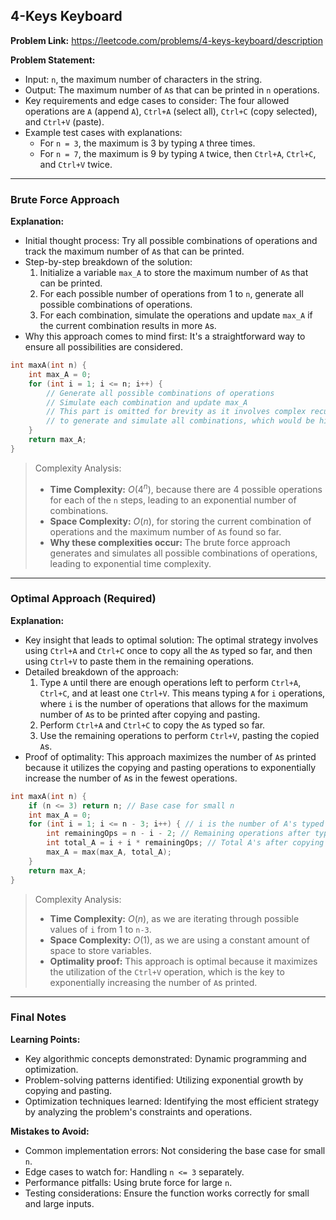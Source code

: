 ## 4-Keys Keyboard
**Problem Link:** https://leetcode.com/problems/4-keys-keyboard/description

**Problem Statement:**
- Input: `n`, the maximum number of characters in the string.
- Output: The maximum number of `A`s that can be printed in `n` operations.
- Key requirements and edge cases to consider: The four allowed operations are `A` (append `A`), `Ctrl+A` (select all), `Ctrl+C` (copy selected), and `Ctrl+V` (paste).
- Example test cases with explanations:
  - For `n = 3`, the maximum is 3 by typing `A` three times.
  - For `n = 7`, the maximum is 9 by typing `A` twice, then `Ctrl+A`, `Ctrl+C`, and `Ctrl+V` twice.

---

### Brute Force Approach

**Explanation:**
- Initial thought process: Try all possible combinations of operations and track the maximum number of `A`s that can be printed.
- Step-by-step breakdown of the solution:
  1. Initialize a variable `max_A` to store the maximum number of `A`s that can be printed.
  2. For each possible number of operations from 1 to `n`, generate all possible combinations of operations.
  3. For each combination, simulate the operations and update `max_A` if the current combination results in more `A`s.
- Why this approach comes to mind first: It's a straightforward way to ensure all possibilities are considered.

```cpp
int maxA(int n) {
    int max_A = 0;
    for (int i = 1; i <= n; i++) {
        // Generate all possible combinations of operations
        // Simulate each combination and update max_A
        // This part is omitted for brevity as it involves complex recursive or iterative approaches
        // to generate and simulate all combinations, which would be highly inefficient.
    }
    return max_A;
}
```

> Complexity Analysis:
> - **Time Complexity:** $O(4^n)$, because there are 4 possible operations for each of the `n` steps, leading to an exponential number of combinations.
> - **Space Complexity:** $O(n)$, for storing the current combination of operations and the maximum number of `A`s found so far.
> - **Why these complexities occur:** The brute force approach generates and simulates all possible combinations of operations, leading to exponential time complexity.

---

### Optimal Approach (Required)

**Explanation:**
- Key insight that leads to optimal solution: The optimal strategy involves using `Ctrl+A` and `Ctrl+C` once to copy all the `A`s typed so far, and then using `Ctrl+V` to paste them in the remaining operations.
- Detailed breakdown of the approach:
  1. Type `A` until there are enough operations left to perform `Ctrl+A`, `Ctrl+C`, and at least one `Ctrl+V`. This means typing `A` for `i` operations, where `i` is the number of operations that allows for the maximum number of `A`s to be printed after copying and pasting.
  2. Perform `Ctrl+A` and `Ctrl+C` to copy the `A`s typed so far.
  3. Use the remaining operations to perform `Ctrl+V`, pasting the copied `A`s.
- Proof of optimality: This approach maximizes the number of `A`s printed because it utilizes the copying and pasting operations to exponentially increase the number of `A`s in the fewest operations.

```cpp
int maxA(int n) {
    if (n <= 3) return n; // Base case for small n
    int max_A = 0;
    for (int i = 1; i <= n - 3; i++) { // i is the number of A's typed before copying
        int remainingOps = n - i - 2; // Remaining operations after typing A's, Ctrl+A, and Ctrl+C
        int total_A = i + i * remainingOps; // Total A's after copying and pasting
        max_A = max(max_A, total_A);
    }
    return max_A;
}
```

> Complexity Analysis:
> - **Time Complexity:** $O(n)$, as we are iterating through possible values of `i` from 1 to `n-3`.
> - **Space Complexity:** $O(1)$, as we are using a constant amount of space to store variables.
> - **Optimality proof:** This approach is optimal because it maximizes the utilization of the `Ctrl+V` operation, which is the key to exponentially increasing the number of `A`s printed.

---

### Final Notes

**Learning Points:**
- Key algorithmic concepts demonstrated: Dynamic programming and optimization.
- Problem-solving patterns identified: Utilizing exponential growth by copying and pasting.
- Optimization techniques learned: Identifying the most efficient strategy by analyzing the problem's constraints and operations.

**Mistakes to Avoid:**
- Common implementation errors: Not considering the base case for small `n`.
- Edge cases to watch for: Handling `n <= 3` separately.
- Performance pitfalls: Using brute force for large `n`.
- Testing considerations: Ensure the function works correctly for small and large inputs.